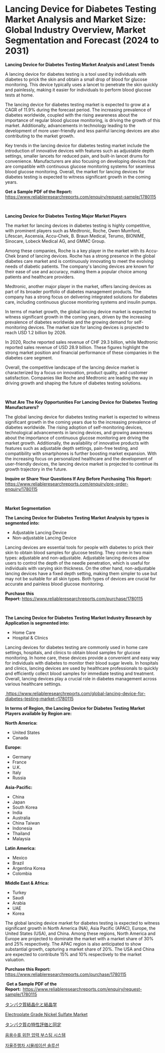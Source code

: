 <p><h1>Lancing Device for Diabetes Testing Market Analysis and Market Size: Global Industry Overview, Market Segmentation and Forecast (2024 to 2031)</h1></p><p><strong>Lancing Device for Diabetes Testing Market Analysis and Latest Trends</strong></p>
<p><p>A lancing device for diabetes testing is a tool used by individuals with diabetes to prick the skin and obtain a small drop of blood for glucose monitoring. This device typically uses a lancet to penetrate the skin quickly and painlessly, making it easier for individuals to perform blood glucose tests at home.</p><p>The lancing device for diabetes testing market is expected to grow at a CAGR of 11.9% during the forecast period. The increasing prevalence of diabetes worldwide, coupled with the rising awareness about the importance of regular blood glucose monitoring, is driving the growth of this market. Additionally, advancements in technology leading to the development of more user-friendly and less painful lancing devices are also contributing to the market growth.</p><p>Key trends in the lancing device for diabetes testing market include the introduction of innovative devices with features such as adjustable depth settings, smaller lancets for reduced pain, and built-in lancet drums for convenience. Manufacturers are also focusing on developing devices that are compatible with continuous glucose monitoring systems for seamless blood glucose monitoring. Overall, the market for lancing devices for diabetes testing is expected to witness significant growth in the coming years.</p></p>
<p><strong>Get a Sample PDF of the Report:&nbsp;</strong> <a href="https://www.reliableresearchreports.com/enquiry/request-sample/1780115">https://www.reliableresearchreports.com/enquiry/request-sample/1780115</a></p>
<p>&nbsp;</p>
<p><strong>Lancing Device for Diabetes Testing Major Market Players</strong></p>
<p><p>The market for lancing devices in diabetes testing is highly competitive, with prominent players such as Medtronic, Roche, Owen Mumford, Lifescan, Ascensia, Accu-Chek, B. Braun Medical, Terumo, BIONIME, Sinocare, Lobeck Medical AG, and GMMC Group. </p><p>Among these companies, Roche is a key player in the market with its Accu-Chek brand of lancing devices. Roche has a strong presence in the global diabetes care market and is continuously innovating to meet the evolving needs of diabetic patients. The company's lancing devices are known for their ease of use and accuracy, making them a popular choice among patients and healthcare providers.</p><p>Medtronic, another major player in the market, offers lancing devices as part of its broader portfolio of diabetes management products. The company has a strong focus on delivering integrated solutions for diabetes care, including continuous glucose monitoring systems and insulin pumps.</p><p>In terms of market growth, the global lancing device market is expected to witness significant growth in the coming years, driven by the increasing prevalence of diabetes worldwide and the growing demand for self-monitoring devices. The market size for lancing devices is projected to reach USD 1.2 billion by 2026.</p><p>In 2020, Roche reported sales revenue of CHF 29.3 billion, while Medtronic reported sales revenue of USD 28.9 billion. These figures highlight the strong market position and financial performance of these companies in the diabetes care segment.</p><p>Overall, the competitive landscape of the lancing device market is characterized by a focus on innovation, product quality, and customer satisfaction. Companies like Roche and Medtronic are leading the way in driving growth and shaping the future of diabetes testing solutions.</p></p>
<p>&nbsp;</p>
<p><strong>What Are The Key Opportunities For Lancing Device for Diabetes Testing Manufacturers?</strong></p>
<p><p>The global lancing device for diabetes testing market is expected to witness significant growth in the coming years due to the increasing prevalence of diabetes worldwide. The rising adoption of self-monitoring devices, technological advancements in lancing devices, and growing awareness about the importance of continuous glucose monitoring are driving the market growth. Additionally, the availability of innovative products with features such as adjustable depth settings, pain-free testing, and compatibility with smartphones is further boosting market expansion. With the increasing focus on personalized healthcare and the development of user-friendly devices, the lancing device market is projected to continue its growth trajectory in the future.</p></p>
<p><strong>Inquire or Share Your Questions If Any Before Purchasing This Report:</strong> <a href="https://www.reliableresearchreports.com/enquiry/pre-order-enquiry/1780115">https://www.reliableresearchreports.com/enquiry/pre-order-enquiry/1780115</a></p>
<p>&nbsp;</p>
<p><strong>Market Segmentation</strong></p>
<p><strong>The Lancing Device for Diabetes Testing Market Analysis by types is segmented into:</strong></p>
<p><ul><li>Adjustable Lancing Device</li><li>Non-adjustable Lancing Device</li></ul></p>
<p><p>Lancing devices are essential tools for people with diabetes to prick their skin to obtain blood samples for glucose testing. They come in two main types: adjustable and non-adjustable. Adjustable lancing devices allow users to control the depth of the needle penetration, which is useful for individuals with varying skin thickness. On the other hand, non-adjustable lancing devices have a fixed depth setting, making them simpler to use but may not be suitable for all skin types. Both types of devices are crucial for accurate and painless blood glucose monitoring.</p></p>
<p><strong>Purchase this Report:&nbsp;</strong><a href="https://www.reliableresearchreports.com/purchase/1780115">https://www.reliableresearchreports.com/purchase/1780115</a></p>
<p>&nbsp;</p>
<p><strong>The Lancing Device for Diabetes Testing Market Industry Research by Application is segmented into:</strong></p>
<p><ul><li>Home Care</li><li>Hospital & Clinics</li></ul></p>
<p><p>Lancing devices for diabetes testing are commonly used in home care settings, hospitals, and clinics to obtain blood samples for glucose monitoring. In home care, these devices provide a convenient and easy way for individuals with diabetes to monitor their blood sugar levels. In hospitals and clinics, lancing devices are used by healthcare professionals to quickly and efficiently collect blood samples for immediate testing and treatment. Overall, lancing devices play a crucial role in diabetes management across various healthcare settings.</p></p>
<p><a href="https://www.reliableresearchreports.com/global-lancing-device-for-diabetes-testing-market-r1780115">&nbsp;https://www.reliableresearchreports.com/global-lancing-device-for-diabetes-testing-market-r1780115</a></p>
<p><strong>In terms of Region, the Lancing Device for Diabetes Testing Market Players available by Region are:</strong></p>
<p>
    <p> <strong> North America: </strong>
        <ul>
            <li>United States</li>
            <li>Canada</li>
        </ul>
        </p> 
    <p> <strong> Europe: </strong>
        <ul>
            <li>Germany</li>
            <li>France</li>
            <li>U.K.</li>
            <li>Italy</li>
            <li>Russia</li>
        </ul>
        </p> 
    <p> <strong> Asia-Pacific: </strong>
        <ul>
            <li>China</li>
            <li>Japan</li>
            <li>South Korea</li>
            <li>India</li>
            <li>Australia</li>
            <li>China Taiwan</li>
            <li>Indonesia</li>
            <li>Thailand</li>
            <li>Malaysia</li>
        </ul>
        </p> 
    <p> <strong> Latin America: </strong>
        <ul>
            <li>Mexico</li>
            <li>Brazil</li>
            <li>Argentina Korea</li>
            <li>Colombia</li>
        </ul>
        </p> 
    <p> <strong> Middle East & Africa: </strong>
        <ul>
            <li>Turkey</li>
            <li>Saudi</li>
            <li>Arabia</li>
            <li>UAE</li>
            <li>Korea</li>
        </ul>
    </p>
    </p>
<p><p>The global lancing device market for diabetes testing is expected to witness significant growth in North America (NA), Asia Pacific (APAC), Europe, the United States (USA), and China. Among these regions, North America and Europe are projected to dominate the market with a market share of 30% and 25% respectively. The APAC region is also anticipated to show substantial growth, capturing a market share of 20%. The USA and China are expected to contribute 15% and 10% respectively to the market valuation.</p></p>
<p><strong>Purchase this Report: </strong><a href="https://www.reliableresearchreports.com/purchase/1780115">https://www.reliableresearchreports.com/purchase/1780115</a></p>
<p>&nbsp;<strong>Get a Sample PDF of the Report:&nbsp;&nbsp;</strong><a href="https://www.reliableresearchreports.com/enquiry/request-sample/1780115">https://www.reliableresearchreports.com/enquiry/request-sample/1780115</a></p>
<p><strong></strong></p>
<p><p><a href="https://github.com/mcbeesbxa270/Market-Research-Report-List-2/blob/main/7364479105624.md">タンパク質結晶化と結晶学</a></p><p><a href="https://github.com/AnnChovey2023/Market-Research-Report-List-1/blob/main/electroplate-grade-nickel-sulfate-market.md">Electroplate Grade Nickel Sulfate Market</a></p><p><a href="https://github.com/ksxzwxabcuynh011/Market-Research-Report-List-2/blob/main/2879276105623.md">タンパク質の特性評価と同定</a></p><p><a href="https://medium.com/@jomosley1999/%EC%9D%8C%EC%95%95-%EC%A6%9D%EA%B0%80-%EC%8B%9C%EC%8A%A4%ED%85%9C%EC%97%90-%EB%8C%80%ED%95%9C-%EC%9D%8C%EB%A3%8C%EC%88%98-%EC%8B%9C%EC%9E%A5-%EB%B6%84%EC%84%9D-%EB%B0%8F-2024%EB%85%84%EB%B6%80%ED%84%B0-2031%EB%85%84%EA%B9%8C%EC%A7%80%EC%9D%98-%ED%81%AC%EA%B8%B0-%EC%A0%84%EB%A7%9D-e7daa05a5c1b">음용수를 위한 압력 부스팅 시스템</a></p><p><a href="https://medium.com/@wilsoniehn789562023/%EC%9E%90%EC%9C%A8-%EC%A3%BC%ED%96%89-%EC%B0%A8%EB%9F%89-%EC%8B%9C%EB%AE%AC%EB%A0%88%EC%9D%B4%EC%85%98-%EC%86%94%EB%A3%A8%EC%85%98-%EC%8B%9C%EC%9E%A5-%EC%9D%B8%EC%82%AC%EC%9D%B4%ED%8A%B8-%EC%8B%9C%EC%9E%A5-%EB%8F%99%ED%96%A5-%EC%84%B1%EC%9E%A5-2024%EB%85%84%EB%B6%80%ED%84%B0-2031%EB%85%84%EA%B9%8C%EC%A7%80-%EC%98%88%EC%B8%A1%EB%90%9C-%EA%B2%83-2b80d0a82016">자율주행차 시뮬레이션 솔루션</a></p></p>